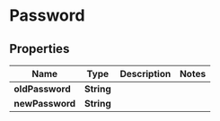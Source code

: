 

# Password

## Properties

Name | Type | Description | Notes
------------ | ------------- | ------------- | -------------
**oldPassword** | **String** |  | 
**newPassword** | **String** |  | 



